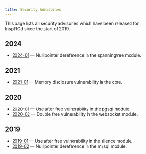 ```yaml
---
title: Security Advisories
---
```


This page lists all security advisories which have been released for InspIRCd since the start of 2019.

## 2024

* [2024-01](/security/2024-01) &mdash; Null pointer dereference in the spanningtree module.

## 2021

* [2021-01](/security/2021-01) &mdash; Memory disclosure vulnerability in the core.

## 2020

* [2020-01](/security/2020-01) &mdash; Use after free vulnerability in the pgsql module.
* [2020-02](/security/2020-02) &mdash; Double free vulnerability in the websocket module.

## 2019

* [2019-01](/security/2019-01) &mdash; Use after free vulnerability in the silence module.
* [2019-02](/security/2019-02) &mdash; Null pointer dereference in the mysql module.

